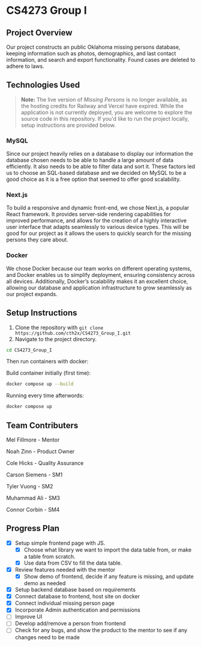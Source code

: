 # CS4273 Group I

## Project Overview
Our project constructs an public Oklahoma missing persons database, keeping information such as photos, demographics, and last contact information, and search and export functionality. Found cases are deleted to adhere to laws.

## Technologies Used
> **Note:** The live version of *Missing Persons* is no longer available, as the hosting credits for Railway and Vercel have expired. While the application is not currently deployed, you are welcome to explore the source code in this repository. If you'd like to run the project locally, setup instructions are provided below.
### MySQL
Since our project heavily relies on a database to display our information the database chosen needs to be able to handle a large amount of data efficiently. It also needs to be able to filter data and sort it. These factors led us to choose an SQL-based database and we decided on MySQL to be a good choice as it is a free option that seemed to offer good scalability. 

### Next.js
To build a responsive and dynamic front-end, we chose Next.js, a popular React framework. It provides server-side rendering capabilities for improved performance, and allows for the creation of a highly interactive user interface that adapts seamlessly to various device types. This will be good for our project as it allows the users to quickly search for the missing persons they care about. 

### Docker
We chose Docker because our team works on different operating systems, and Docker enables us to simplify deployment, ensuring consistency across all devices. Additionally, Docker’s scalability makes it an excellent choice, allowing our database and application infrastructure to grow seamlessly as our project expands.

## Setup Instructions
1. Clone the repository with `git clone https://github.com/cth2x/CS4273_Group_I.git`
2. Navigate to the project directory.
  ```bash
cd CS4273_Group_I
```

Then run containers with docker:

Build container initially (first time):
```bash
docker compose up --build
```

Running every time afterwords:

```bash
docker compose up
```



## Team Contributers
Mel Fillmore - Mentor

Noah Zinn - Product Owner

Cole Hicks - Quality Assurance

Carson Siemens - SM1

Tyler Vuong - SM2

Muhammad Ali - SM3

Connor Corbin - SM4

## Progress Plan
- [X] Setup simple frontend page with JS.
  - [X] Choose what library we want to import the data table from, or make a table from scratch.
  - [X] Use data from CSV to fill the data table.
- [X] Review features needed with the mentor
  - [X] Show demo of frontend, decide if any feature is missing, and update demo as needed
- [X] Setup backend database based on requirements
- [X] Connect database to frontend, host site on docker
- [X] Connect individual missing person page
- [X] Incorporate Admin authentication and permissions
- [ ] Improve UI
- [ ] Develop add/remove a person from frontend
- [ ] Check for any bugs, and show the product to the mentor to see if any changes need to be made

